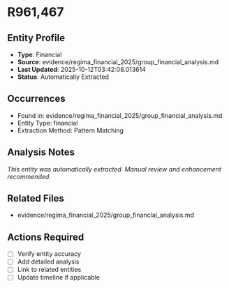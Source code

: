 # R961,467

## Entity Profile
- **Type**: Financial
- **Source**: evidence/regima_financial_2025/group_financial_analysis.md
- **Last Updated**: 2025-10-12T03:42:08.013614
- **Status**: Automatically Extracted

## Occurrences
- Found in: evidence/regima_financial_2025/group_financial_analysis.md
- Entity Type: financial
- Extraction Method: Pattern Matching

## Analysis Notes
*This entity was automatically extracted. Manual review and enhancement recommended.*

## Related Files
- evidence/regima_financial_2025/group_financial_analysis.md

## Actions Required
- [ ] Verify entity accuracy
- [ ] Add detailed analysis
- [ ] Link to related entities
- [ ] Update timeline if applicable
